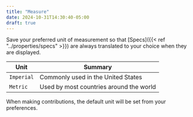 ```yaml
---
title: "Measure"
date: 2024-10-31T14:30:40-05:00
draft: true
---
```


Save your preferred unit of measurement so that [Specs]({{< ref "../properties/specs" >}}) are always translated to your choice when they are displayed.

| Unit        | Summary                                  	             |
| ------------- | ------------------------------------------------------ |
| `Imperial`     | Commonly used in the United States					 |
| `Metric`  	| Used by most countries around the world          		 |

When making contributions, the default unit will be set from your preferences.